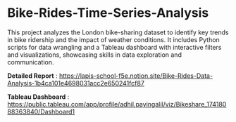 # Bike-Rides-Time-Series-Analysis
This project analyzes the London bike-sharing dataset to identify key trends in bike ridership and the impact of weather conditions. It includes Python scripts for data wrangling and a Tableau dashboard with interactive filters and visualizations, showcasing skills in data exploration and communication.

**Detailed Report**    : https://lapis-school-f5e.notion.site/Bike-Rides-Data-Analysis-1b4ca101e4698031acc2e650241fcf87

**Tableau Dashboard**  : https://public.tableau.com/app/profile/adhil.payingalil/viz/Bikeshare_17418088363840/Dashboard1

